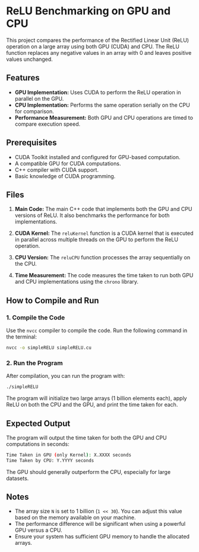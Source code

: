 # ReLU Benchmarking on GPU and CPU

This project compares the performance of the Rectified Linear Unit (ReLU) operation on a large array using both GPU (CUDA) and CPU. The ReLU function replaces any negative values in an array with 0 and leaves positive values unchanged.

## Features

-   **GPU Implementation:** Uses CUDA to perform the ReLU operation in parallel on the GPU.
-   **CPU Implementation:** Performs the same operation serially on the CPU for comparison.
-   **Performance Measurement:** Both GPU and CPU operations are timed to compare execution speed.

## Prerequisites

-   CUDA Toolkit installed and configured for GPU-based computation.
-   A compatible GPU for CUDA computations.
-   C++ compiler with CUDA support.
-   Basic knowledge of CUDA programming.

## Files

1. **Main Code:** The main C++ code that implements both the GPU and CPU versions of ReLU. It also benchmarks the performance for both implementations.
2. **CUDA Kernel:** The `reluKernel` function is a CUDA kernel that is executed in parallel across multiple threads on the GPU to perform the ReLU operation.

3. **CPU Version:** The `reluCPU` function processes the array sequentially on the CPU.

4. **Time Measurement:** The code measures the time taken to run both GPU and CPU implementations using the `chrono` library.

## How to Compile and Run

### 1. Compile the Code

Use the `nvcc` compiler to compile the code. Run the following command in the terminal:

```bash
nvcc -o simpleRELU simpleRELU.cu
```

### 2. Run the Program

After compilation, you can run the program with:

```bash
./simpleRELU
```

The program will initialize two large arrays (1 billion elements each), apply ReLU on both the CPU and the GPU, and print the time taken for each.

## Expected Output

The program will output the time taken for both the GPU and CPU computations in seconds:

```bash
Time Taken in GPU (only Kernel): X.XXXX seconds
Time Taken by CPU: Y.YYYY seconds
```

The GPU should generally outperform the CPU, especially for large datasets.

## Notes

-   The array size `N` is set to 1 billion (`1 << 30`). You can adjust this value based on the memory available on your machine.
-   The performance difference will be significant when using a powerful GPU versus a CPU.
-   Ensure your system has sufficient GPU memory to handle the allocated arrays.
